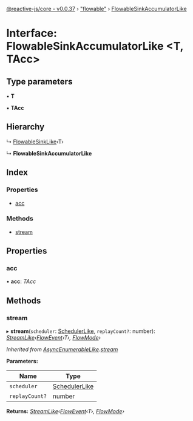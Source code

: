 [@reactive-js/core - v0.0.37](../README.md) › ["flowable"](../modules/_flowable_.md) › [FlowableSinkAccumulatorLike](_flowable_.flowablesinkaccumulatorlike.md)

# Interface: FlowableSinkAccumulatorLike <**T, TAcc**>

## Type parameters

▪ **T**

▪ **TAcc**

## Hierarchy

  ↳ [FlowableSinkLike](_flowable_.flowablesinklike.md)‹T›

  ↳ **FlowableSinkAccumulatorLike**

## Index

### Properties

* [acc](_flowable_.flowablesinkaccumulatorlike.md#acc)

### Methods

* [stream](_flowable_.flowablesinkaccumulatorlike.md#stream)

## Properties

###  acc

• **acc**: *TAcc*

## Methods

###  stream

▸ **stream**(`scheduler`: [SchedulerLike](_scheduler_.schedulerlike.md), `replayCount?`: number): *[StreamLike](_observable_.streamlike.md)‹[FlowEvent](../modules/_flowable_.md#flowevent)‹T›, [FlowMode](../enums/_flowable_.flowmode.md)›*

*Inherited from [AsyncEnumerableLike](_asyncenumerable_.asyncenumerablelike.md).[stream](_asyncenumerable_.asyncenumerablelike.md#stream)*

**Parameters:**

Name | Type |
------ | ------ |
`scheduler` | [SchedulerLike](_scheduler_.schedulerlike.md) |
`replayCount?` | number |

**Returns:** *[StreamLike](_observable_.streamlike.md)‹[FlowEvent](../modules/_flowable_.md#flowevent)‹T›, [FlowMode](../enums/_flowable_.flowmode.md)›*
